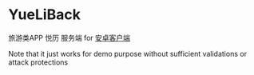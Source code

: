 # YueLiBack
旅游类APP 悦历 服务端 for [安卓客户端](https://github.com/zhengjf9/YueLiFront)

Note that it just works for demo purpose without sufficient validations or attack protections
